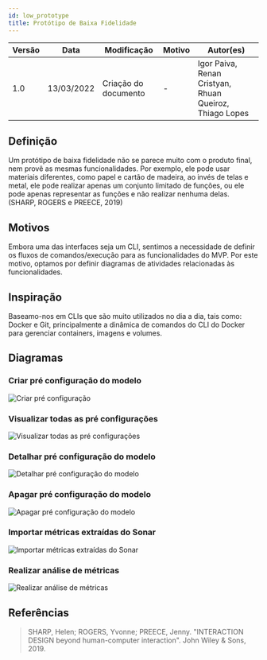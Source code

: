 ```yaml
---
id: low_prototype
title: Protótipo de Baixa Fidelidade
---
```


| Versão | Data       | Modificação                    | Motivo | Autor(es) |
| ------ | ---------- | ------------------------------ | ------ | ----- |
| 1.0    | 13/03/2022 | Criação do documento | - | Igor Paiva, Renan Cristyan, Rhuan Queiroz, Thiago Lopes |


## Definição

Um protótipo de baixa fidelidade não se parece muito com o produto final, nem provê as mesmas funcionalidades. Por exemplo, ele pode usar materiais diferentes, como papel e cartão de madeira, ao invés de telas e metal, ele pode realizar apenas um conjunto limitado de funções, ou ele pode apenas representar as funções e não realizar nenhuma delas. (SHARP, ROGERS e PREECE, 2019)

## Motivos

Embora uma das interfaces seja um CLI, sentimos a necessidade de definir os fluxos de comandos/execução para as funcionalidades do MVP. Por este motivo, optamos por definir diagramas de atividades relacionadas às funcionalidades.

## Inspiração

Baseamo-nos em CLIs que são muito utilizados no dia a dia, tais como: Docker e Git, principalmente a dinâmica de comandos do CLI do Docker para gerenciar containers, imagens e volumes.

## Diagramas

### Criar pré configuração do modelo

![Criar pré configuração](/img/docs/low_fidelity_prototype/create_pre_conf.png)

### Visualizar todas as pré configurações

![Visualizar todas as pré configurações](/img/docs/low_fidelity_prototype/list_all.png)

### Detalhar pré configuração do modelo

![Detalhar pré configuração do modelo](/img/docs/low_fidelity_prototype/view_pre_conf.png)

### Apagar pré configuração do modelo

![Apagar pré configuração do modelo](/img/docs/low_fidelity_prototype/delete_pre_conf.png)

### Importar métricas extraídas do Sonar

![Importar métricas extraídas do Sonar](/img/docs/low_fidelity_prototype/import_metrics.png)

### Realizar análise de métricas

![Realizar análise de métricas](/img/docs/low_fidelity_prototype/analysis.png)

## Referências

> SHARP, Helen; ROGERS, Yvonne; PREECE, Jenny. "INTERACTION DESIGN beyond human-computer interaction". John Wiley & Sons, 2019.